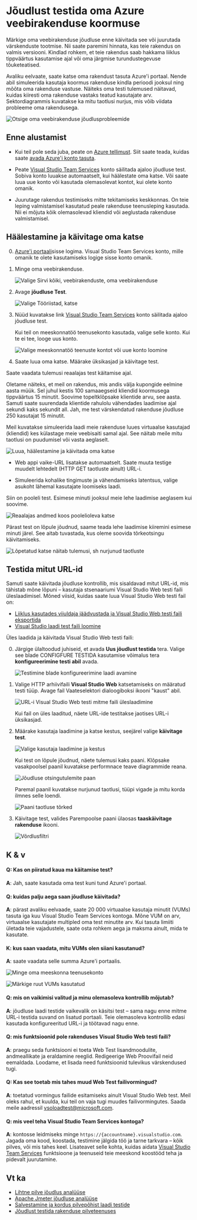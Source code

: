 <properties
   pageTitle="Testige oma Azure web appi jõudluse | Microsoft Azure'i"
   description="Käivitage Azure web app jõudluse katsed, et kontrollida, kuidas rakenduse käsitleb kasutaja laadi. Mõõtke aega ja otsige tõrkeid, mis võib viidata probleeme."
   services="app-service\web"
   documentationCenter=""
   authors="ecfan"
   manager="douge"
   editor="jimbe"/>

<tags
   ms.service="app-service-web"
   ms.workload="web"
   ms.tgt_pltfrm="na"
   ms.devlang="na"
   ms.topic="article"
   ms.date="05/25/2016"
   ms.author="estfan; manasma; ahomer"/>

# <a name="performance-test-your-azure-web-app-under-load"></a>Jõudlust testida oma Azure veebirakenduse koormuse

Märkige oma veebirakenduse jõudluse enne käivitada see või juurutada värskenduste tootmise. Nii saate paremini hinnata, kas teie rakendus on valmis versiooni. Kindlad rohkem, et teie rakendus saab hakkama liiklus tippväärtus kasutamise ajal või oma järgmise turundustegevuse tõuketeatised.

Avaliku eelvaate, saate katse oma rakendust tasuta Azure'i portaal.
Nende abil simuleerida kasutaja koormus rakenduse kindla perioodi jooksul ning mõõta oma rakenduse vastuse. Näiteks oma testi tulemused näitavad, kuidas kiiresti oma rakenduse vastaks teatud kasutajate arv. Sektordiagrammis kuvatakse ka mitu taotlusi nurjus, mis võib viidata probleeme oma rakendusega.      

![Otsige oma veebirakenduse jõudlusprobleemide](./media/app-service-web-app-performance-test/azure-np-perf-test-overview.png)

## <a name="before-you-start"></a>Enne alustamist

* Kui teil pole seda juba, peate on [Azure tellimust](https://account.windowsazure.com/subscriptions). Siit saate teada, kuidas saate [avada Azure'i konto tasuta](https://azure.microsoft.com/pricing/free-trial/?WT.mc_id=A261C142F).

* Peate [Visual Studio Team Services](https://www.visualstudio.com/products/what-is-visual-studio-online-vs) konto säilitada ajaloo jõudluse test. Sobiva konto luuakse automaatselt, kui häälestate oma katse. Või saate luua uue konto või kasutada olemasolevat kontot, kui olete konto omanik. 

* Juurutage rakendus testimiseks mitte tekitamiseks keskkonnas. On teie leping valmistamisel kasutatud peale rakenduse teenusleping kasutada. Nii ei mõjuta kõik olemasolevad kliendid või aeglustada rakenduse valmistamisel. 

## <a name="set-up-and-run-your-performance-test"></a>Häälestamine ja käivitage oma katse

0.  [Azure'i portaali](https://portal.azure.com)sisse logima. Visual Studio Team Services konto, mille omanik te olete kasutamiseks logige sisse konto omanik.

0.  Minge oma veebirakenduse.

    ![Valige Sirvi kõiki, veebirakenduste, oma veebirakenduse](./media/app-service-web-app-performance-test/azure-np-web-apps.png)

0.  Avage **jõudluse Test**.

    ![Valige Tööriistad, katse](./media/app-service-web-app-performance-test/azure-np-web-app-details-tools-expanded.png)
 
0. Nüüd kuvatakse link [Visual Studio Team Services](https://www.visualstudio.com/products/what-is-visual-studio-online-vs) konto säilitada ajaloo jõudluse test.

    Kui teil on meeskonnatöö teenusekonto kasutada, valige selle konto. Kui te ei tee, looge uus konto.

    ![Valige meeskonnatöö teenuste kontot või uue konto loomine](./media/app-service-web-app-performance-test/azure-np-no-vso-account.png)

0.  Saate luua oma katse. Määrake üksikasjad ja käivitage test. 

Saate vaadata tulemusi reaalajas test käitamise ajal.

Oletame näiteks, et meil on rakendus, mis andis välja kupongide eelmine aasta müük. Sel juhul kestis 100 samaaegseid kliendid koormusega tippväärtus 15 minutit. Soovime topeltklõpsake klientide arvu, see aasta. Samuti saate suurendada klientide rahulolu vähendades laadimise ajal sekundi kaks sekundit all. Jah, me test värskendatud rakenduse jõudluse 250 kasutajat 15 minutit.

Meil kuvatakse simuleerida laadi meie rakenduse luues virtuaalse kasutajad (kliendid) kes külastage meie veebisaiti samal ajal. See näitab meile mitu taotlusi on puudumisel või vasta aeglaselt.

  ![Luua, häälestamine ja käivitada oma katse](./media/app-service-web-app-performance-test/azure-np-new-performance-test.png)

   *  Web appi vaike-URL lisatakse automaatselt. 
   Saate muuta testige muudelt lehtedelt (HTTP GET taotluste ainult) URL-i.

   *  Simuleerida kohalike tingimuste ja vähendamiseks latentsus, valige asukoht lähemal kasutajate loomiseks laadi.

  Siin on pooleli test. Esimese minuti jooksul meie lehe laadimise aeglasem kui soovime.

  ![Reaalajas andmed koos poolelioleva katse](./media/app-service-web-app-performance-test/azure-np-running-perf-test.png)

  Pärast test on lõpule jõudnud, saame teada lehe laadimise kiiremini esimese minuti järel. See aitab tuvastada, kus oleme soovida tõrkeotsingu käivitamiseks.

  ![Lõpetatud katse näitab tulemusi, sh nurjunud taotluste](./media/app-service-web-app-performance-test/azure-np-perf-test-done.png)

## <a name="test-multiple-urls"></a>Testida mitut URL-id

Samuti saate käivitada jõudluse kontrollib, mis sisaldavad mitut URL-id, mis tähistab mõne lõpuni – kasutaja stsenaariumi Visual Studio Web testi faili üleslaadimisel. Mõned viisid, kuidas saate luua Visual Studio Web testi fail on:

* [Liiklus kasutades viiuldaja jäädvustada ja Visual Studio Web testi faili eksportida](http://docs.telerik.com/fiddler/Save-And-Load-Traffic/Tasks/VSWebTest)
* [Visual Studio laadi test faili loomine](https://www.visualstudio.com/docs/test/performance-testing/run-performance-tests-app-before-release)

Üles laadida ja käivitada Visual Studio Web testi faili:
 
0. Järgige ülaltoodud juhiseid, et avada **Uus jõudlust testida** tera.
   Valige see blade CONFIGFURE TESTIDA kasutamise võimalus tera **konfigureerimine testi abil** avada.  

    ![Testimine blade konfigureerimine laadi avamine](./media/app-service-web-app-performance-test/multiple-01-authoring-blade.png)

0. Valige HTTP arhiivifaili **Visual Studio Web** katsetamiseks on määratud testi tüüp.
    Avage fail Vaateselektori dialoogiboksi ikooni "kaust" abil.

    ![URL-i Visual Studio Web testi mitme faili üleslaadimine](./media/app-service-web-app-performance-test/multiple-01-authoring-blade2.png)

    Kui fail on üles laaditud, näete URL-ide testitakse jaotises URL-i üksikasjad.
 
0. Määrake kasutaja laadimine ja katse kestus, seejärel valige **käivitage test**.

    ![Valige kasutaja laadimine ja kestus](./media/app-service-web-app-performance-test/multiple-01-authoring-blade3.png)

    Kui test on lõpule jõudnud, näete tulemusi kaks paani. Klõpsake vasakpoolsel paanil kuvatakse performnace teave diagrammide reana.

    ![Jõudluse otsingutulemite paan](./media/app-service-web-app-performance-test/multiple-01a-results.png)

    Paremal paanil kuvatakse nurjunud taotlusi, tüüpi vigade ja mitu korda ilmnes selle loendi.

    ![Paani taotluse tõrked](./media/app-service-web-app-performance-test/multiple-01b-results.png)

0. Käivitage test, valides Parempoolse paani ülaosas **taaskäivitage rakenduse** ikooni.

    ![Võrdlusfiltri](./media/app-service-web-app-performance-test/multiple-rerun-test.png)

##  <a name="q--a"></a>K & v

#### <a name="q-is-there-a-limit-on-how-long-i-can-run-a-test"></a>Q: Kas on piiratud kaua ma käitamise test? 

**A**: Jah, saate kasutada oma test kuni tund Azure'i portaal.

#### <a name="q-how-much-time-do-i-get-to-run-performance-tests"></a>Q: kuidas palju aega saan jõudluse käivitada? 

**A**: pärast avaliku eelvaade, saate 20 000 virtuaalse kasutaja minutit (VUMs) tasuta iga kuu Visual Studio Team Services kontoga. Mõne VUM on arv, virtuaalse kasutajate multipled oma test minutite arv. Kui tasuta limiiti ületada teie vajadustele, saate osta rohkem aega ja maksma ainult, mida te kasutate.

#### <a name="q-where-can-i-check-how-many-vums-ive-used-so-far"></a>K: kus saan vaadata, mitu VUMs olen siiani kasutanud?

**A**: saate vaadata selle summa Azure'i portaalis.

![Minge oma meeskonna teenusekonto](./media/app-service-web-app-performance-test/azure-np-vso-accounts.png)

![Märkige ruut VUMs kasutatud](./media/app-service-web-app-performance-test/azure-np-vso-accounts-vum-summary.png)

#### <a name="q-what-is-the-default-option-and-are-my-existing-tests-impacted"></a>Q: mis on vaikimisi valitud ja minu olemasoleva kontrollib mõjutab?

**A**: jõudluse laadi testide vaikevalik on käsitsi test – sama nagu enne mitme URL-i testida suvand on lisatud portaali.
Teie olemasoleva kontrollib edasi kasutada konfigureeritud URL-i ja töötavad nagu enne.

#### <a name="q-what-features-not-supported-in-the-visual-studio-web-test-file"></a>Q: mis funktsioonid pole rakenduses Visual Studio Web testi faili?

**A**: praegu seda funktsiooni ei toeta Web Test lisandmoodulite, andmeallikate ja eraldamine reeglid. Redigeerige Web Proovifail neid eemaldada. Loodame, et lisada need funktsioonid tulevikus värskendused tugi.

#### <a name="q-does-it-support-any-other-web-test-file-formats"></a>Q: Kas see toetab mis tahes muud Web Test failivormingud?
  
**A**: toetatud vormingus failide esitamiseks ainult Visual Studio Web test.
Meil oleks rahul, et kuulda, kui teil on vaja tugi muudes failivormingutes. Saada meile aadressil [vsoloadtest@microsoft.com](mailto:vsoloadtest@microsoft.com).

#### <a name="q-what-else-can-i-do-with-a-visual-studio-team-services-account"></a>Q: mis veel teha Visual Studio Team Services kontoga?

**A**: kontosse leidmiseks minge ```https://{accountname}.visualstudio.com```. Jagada oma kood, koostada, testimine jälgida töö ja tarne tarkvara – kõik pilves, või mis tahes keel. Lisateavet selle kohta, kuidas aidata [Visual Studio Team Services](https://www.visualstudio.com/products/what-is-visual-studio-online-vs) funktsioone ja teenuseid teie meeskond koostööd teha ja pidevalt juurutamine.

## <a name="see-also"></a>Vt ka

* [Lihtne pilve jõudlus analüüse](https://www.visualstudio.com/docs/test/performance-testing/getting-started/get-started-simple-cloud-load-test)
* [Apache Jmeter jõudluse analüüse](https://www.visualstudio.com/docs/test/performance-testing/getting-started/get-started-jmeter-test)
* [Salvestamine ja kordus pilvepõhist laadi testide](https://www.visualstudio.com/docs/test/performance-testing/getting-started/record-and-replay-cloud-load-tests)
* [Jõudlust testida rakenduse pilveteenuses](https://www.visualstudio.com/docs/test/performance-testing/getting-started/getting-started-with-performance-testing)
